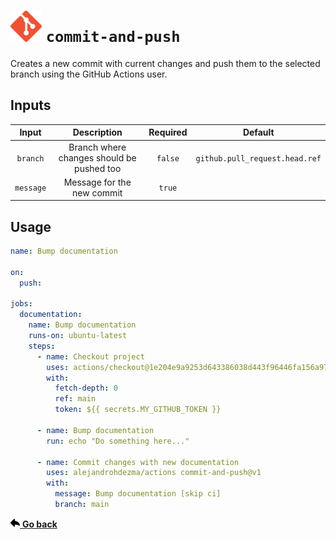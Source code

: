 # ![](../.github/icons/commit-and-push.png) `commit-and-push`

Creates a new commit with current changes and push them to the selected branch using the GitHub Actions user.

## Inputs

| Input | Description | Required | Default |
| :--: | :--: | :--: | :--: |
| `branch` | Branch where changes should be pushed too | `false` | `github.pull_request.head.ref` |
| `message` | Message for the new commit | `true` | |

## Usage

```yaml
name: Bump documentation

on:
  push:

jobs:
  documentation:
    name: Bump documentation
    runs-on: ubuntu-latest
    steps:
      - name: Checkout project
        uses: actions/checkout@1e204e9a9253d643386038d443f96446fa156a97 # v2.3.5
        with:
          fetch-depth: 0
          ref: main
          token: ${{ secrets.MY_GITHUB_TOKEN }}

      - name: Bump documentation
        run: echo "Do something here..."

      - name: Commit changes with new documentation
        uses: alejandrohdezma/actions commit-and-push@v1
        with:
          message: Bump documentation [skip ci]
          branch: main
```

<a href="../README.md#available-actions"><img height=15 src="../.github/icons/go-back.svg"> <b>Go back</b></a>
